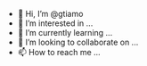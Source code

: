 - 👋 Hi, I’m @gtiamo
- 👀 I’m interested in ...
- 🌱 I’m currently learning ...
- 💞️ I’m looking to collaborate on ...
- 📫 How to reach me ...

<!---
gtiamo/gtiamo is a ✨ special ✨ repository because its `README.md` (this file) appears on your GitHub profile.
You can click the Preview link to take a look at your changes.
--->
